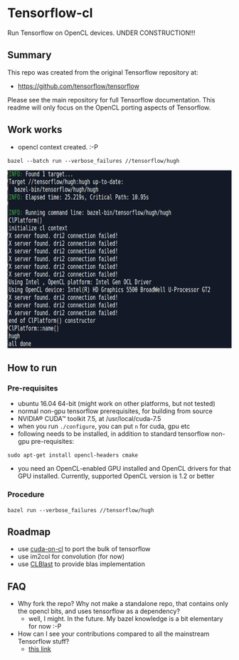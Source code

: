 # Tensorflow-cl

Run Tensorflow on OpenCL devices.  UNDER CONSTRUCTION!!!

## Summary

This repo was created from the original Tensorflow repository at:

- https://github.com/tensorflow/tensorflow

Please see the main repository for full Tensorflow documentation.  This readme will only focus on the OpenCL porting aspects of Tensorflow.

## Work works

- opencl context created.  :-P

```
bazel --batch run --verbose_failures //tensorflow/hugh
```
<img src="doc/img/clcontextonhd5500.png?raw=true" width="600" height="400" />

## How to run

### Pre-requisites

- ubuntu 16.04 64-bit (might work on other platforms, but not tested)
- normal non-gpu tensorflow prerequisites, for building from source
- NVIDIA® CUDA™ toolkit 7.5, at /usr/local/cuda-7.5
- when you run `./configure`, you can put `n` for cuda, gpu etc
- following needs to be installed, in addition to standard tensorflow non-gpu pre-requisites:
```
sudo apt-get install opencl-headers cmake
```
- you need an OpenCL-enabled GPU installed and OpenCL drivers for that GPU installed.  Currently, supported OpenCL version is 1.2 or better

### Procedure

```
bazel run --verbose_failures //tensorflow/hugh
```

## Roadmap

- use [cuda-on-cl](https://github.com/hughperkins/cuda-on-cl) to port the bulk of tensorflow
- use im2col for convolution (for now)
- use [CLBlast](https://github.com/CNugteren/CLBlast) to provide blas implementation

## FAQ

- Why fork the repo?  Why not make a standalone repo, that contains only the opencl bits, and uses tensorflow as a dependency?
  - well, I might.  In the future.  My bazel knowledge is a bit elementary for now :-P
- How can I see your contributions compared to all the mainstream Tensorflow stuff?
  - [this link](https://github.com/hughperkins/tensorflow-cl/compare/master...tensorflow-cl#files_bucket)
